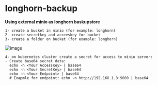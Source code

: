 # longhorn-backup
**Using external minio as longhorn baskupstore**

```
1- create a bucket in minio (for example: longhorn)
2- create secretkey and acceeskey for bucket
3- create a folder on bucket (for example: longhorn)
```


![image](https://github.com/IMAN-NAMJOOYAN/longhorn-backup/assets/16554389/e0182201-2bcb-446c-a041-eee8e22c591a)


```
4- on kubernetes cluster create a secret for access to minio server:
- Create base64 secret data:
  echo -n <Your AccessKey> | base64
  echo -n <Your SecretKey> | base64
  echo -n <Your Endpoint> | base64
  # Exapmle for endpoint: echo -n http://192.168.1.8:9000 | base64

```
